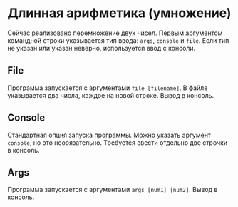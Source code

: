 # Длинная арифметика (умножение)
Сейчас реализовано перемножение двух чисел.
Первым аргументом командной строки указывается тип ввода: ```args```, ```console``` и ```file```. Если тип не указан или указан неверно, используется ввод с консоли.

## File
Программа запускается с аргументами ```file [filename]```. В файле указывается два числа, каждое на новой строке. Вывод в консоль.

## Console
Стандартная опция запуска программы. Можно указать аргумент ```console```, но это необязательно. Требуется ввести отдельно две строчки в консоль.

## Args
Программа запускается с аргументами ```args [num1] [num2]```. Вывод в консоль.
